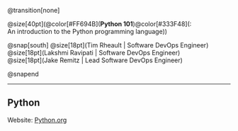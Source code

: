 @transition[none]

@size[40pt](@color[#FF694B](**Python 101**)@color[#333F48](: <br />An introduction to the Python programming language))

@snap[south]
@size[18pt](Tim Rheault | Software DevOps Engineer) <br />
@size[18pt](Lakshmi Ravipati | Software DevOps Engineer) <br />
@size[18pt](Jake Remitz | Lead Software DevOps Engineer) <br />

@snapend

---

## Python

Website: [Python.org](https://www.python.org/)


